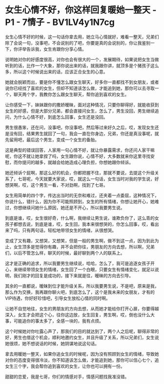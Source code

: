 # 女生心情不好，你这样回复暖她一整天 - P1 - 7情子 - BV1LV4y1N7cg

女生心情不好的时候，这一句话你拿去用，她立马心情就好，难看一整天，兄弟们除了会说一句，没事吧，不会说别的了吧，你要是真的会说别的，你让我鉴别一下，你评举告诉我，女生肯跟你分享心情。

说明她对你的好感度很高，对你也会有很大的一个，发展期待，如果说把女生当做听到的话，比作一个大象，那你说出来的话，就我跟你讲，就顶多是个猪孩子这么多，所以这个时候说出来的话，应该正合女生的心意。

她就会脱颖而出，要是你不懂怎么跟女生聊天，好多你一直都找不到女朋友，或者说你已经找了喜欢的女生，但却不知道该怎么做，才能追到她，那你可以去寻取一个，聊天两个字，我教你怎么跟女生聊天，帮你追到喜欢的女生。

让你感受一下，妹妹跟你的撒娇暧昧，面对这种情况，只要你聊得好，就能收获到女生的好感，但是大部分兄弟，都会直接问女生，怎么了，男生没回，男生继续追问，为什么心情不好，到底怎么回事，女生还是没回。

男生很愚笨，还在问，没事吧，你没事吧，然后等过来好久之后，哎，发现女生还是没有回，结果男生就回了一句，我会一直在你身边，兄弟，你还是真没事呢，就先留用吧，最后这个男生，变成一个女生的备胎。

这是典型的错误回答，人家用一句心情不好，就让你暴露需求，你还问人家干嘛呢，你这不就让她拿捏了吗，女生跟你说，心情不好，大多数就来你这里寻找安慰，而你提问的越多，就越会给她造成心理负担，你想她跟你倾诉。

她还倾诉个屁啊，那这么好的机会，你都把握不住，那就不要说，去提这个升级关系了，七哥呢，今天就要大家说，哎，就这么一句话，女生当时对我的学生说，好想哭啊，哎，这个男生一看，不对劲啊，找到了七哥。

女生用简单的四个字，传达出当时的无奈和难过，还夹着一点委屈，这种情况下，你说什么，错什么，因为你不可能照顾到，女生的所有情绪，你想让她开心，她难过，你想继续问她什么原因，她还是不开心，所以我要男生说。

到底是谁，哎，女生很好奇，什么啊，我继续让男生说，谁欺负你了，这么乖的女孩子都想去说，到底是谁，哎，女生回，我本来很想哭的，你怎么回事，哎，看出来了吗，只有两句话，轻松地带领女生的情绪，从很想哭。

变成了又有趣，又想哭，又想笑，但是一般的男生啊，做不到这一点，因为到此为止，女生顶多是觉得你有趣，并不会把你往，男朋友的方向去想，所以啊，兄弟们，以后不管怎么样，聊天的时候，最好聊到两个人的联系上。

这才是正确的追求，所以我要男生继续说，哈哈，怎么了，我可是追逐女孩子开心，来继续带领女生的情绪，女生回了一个白眼，只要女生有情绪变化，就足以说明，我们刚才的回复是成功的，接下来就是往，暧昧的方向去引导。

其余的一直都说，暧昧到位才能升级关系，所以我要男生说，不是吧，原来是我，那么作为交换，我再跟你聊火吧，到底怎么了，这个是我未来的女朋友，才有的VIP待遇，你好好珍惜吧，引导女生放松心情的同时啊。

让她不自觉地往，女生的男朋友的方向去想，从而她才能给你打开心扉，你要得越深入，女生才会把这个心，往你这边放，女生回复，男生啊，哎，倒也没什么大事，可能追你的事太多了，全感一块的，我有点烦。

这个时候她对你吐露心声了，那我们的目的就达到了，两个人之后呢，聊得非常的好，男生也借这个机会，顺利地邀约女生，并且升级了关系，所以兄弟们，女生说她很烦，她不想说话的时候，她阴谋地说这句话。

拿去用暖她一整天，如果你追女生的时候呢，因为没有照顾到女生的情绪，导致她对你的态度变得很冷淡，你不知道该怎么做，才能追到她，那你可以信心七个，追女生三个字，我会帮你追到喜欢的女生，让你也可以拥有一份。

甜甜的恋爱，我是七哥，你们的情感对手，情感问题找我准没错。